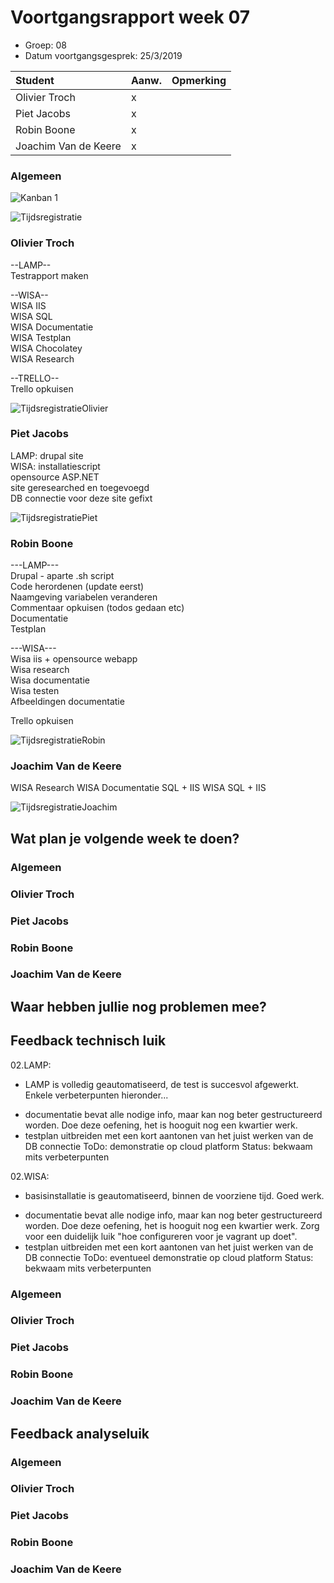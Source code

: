 # Voortgangsrapport week 07

* Groep: 08
* Datum voortgangsgesprek: 25/3/2019 

| Student             | Aanw. | Opmerking |
| :---                | :---  | :---      |
| Olivier Troch       |  x    |           |
| Piet Jacobs         |  x    |           |
| Robin Boone         |  x    |           |
| Joachim Van de Keere|  x    |           |

### Algemeen

![Kanban 1](https://github.com/HoGentTIN/p2ops-g08/blob/master/weekrapport/images/week07/Kanban.png "Kanban week 7")  
      
![Tijdsregistratie](https://github.com/HoGentTIN/p2ops-g08/blob/master/weekrapport/images/week07/TijdsregistratieAlgemeen.png "Tijdsregistratie")   
      
### Olivier Troch

--LAMP--  
Testrapport  maken  

--WISA--  
WISA IIS  
WISA SQL  
WISA Documentatie  
WISA Testplan  
WISA Chocolatey  
WISA Research  

--TRELLO--  
Trello opkuisen  

![TijdsregistratieOlivier](https://github.com/HoGentTIN/p2ops-g08/blob/master/weekrapport/images/week07/Olivier.png "TijdsregistratieOlivier")
      
      
### Piet Jacobs

LAMP: drupal site  
WISA: installatiescript  
opensource ASP.NET  
site geresearched en toegevoegd  
DB connectie voor deze site gefixt

![TijdsregistratiePiet](https://github.com/HoGentTIN/p2ops-g08/blob/master/weekrapport/images/week07/Piet.png "TijdsregistratiePiet")

      
### Robin Boone
---LAMP---  
Drupal - aparte .sh script  
Code herordenen (update eerst)  
Naamgeving variabelen veranderen  
Commentaar opkuisen (todos gedaan etc)  
Documentatie  
Testplan  

---WISA---  
Wisa iis + opensource webapp  
Wisa research  
Wisa documentatie  
Wisa testen  
Afbeeldingen documentatie  

Trello opkuisen  

![TijdsregistratieRobin](https://github.com/HoGentTIN/p2ops-g08/blob/master/weekrapport/images/week07/Robin.png "TijdsregistratieRobin")
      

### Joachim Van de Keere

WISA Research
WISA Documentatie SQL + IIS
WISA SQL + IIS

![TijdsregistratieJoachim](https://github.com/HoGentTIN/p2ops-g08/blob/master/weekrapport/images/week07/Joachim.png "TijdsregistratieJoachim")
     
      
## Wat plan je volgende week te doen?

### Algemeen

### Olivier Troch

### Piet Jacobs

### Robin Boone

### Joachim Van de Keere

## Waar hebben jullie nog problemen mee?

## Feedback technisch luik

02.LAMP:
+ LAMP is volledig geautomatiseerd, de test is succesvol afgewerkt. Enkele verbeterpunten hieronder...
- documentatie bevat alle nodige info, maar kan nog beter gestructureerd worden. Doe deze oefening, het is hooguit nog een kwartier werk.
- testplan uitbreiden met een kort aantonen van het juist werken van de DB connectie
ToDo: demonstratie op cloud platform
Status: bekwaam mits verbeterpunten

02.WISA:
+ basisinstallatie is geautomatiseerd, binnen de voorziene tijd. Goed werk.
- documentatie bevat alle nodige info, maar kan nog beter gestructureerd worden. Doe deze oefening, het is hooguit nog een kwartier werk. Zorg voor een duidelijk luik "hoe configureren voor je vagrant up doet". 
- testplan uitbreiden met een kort aantonen van het juist werken van de DB connectie
ToDo: eventueel demonstratie op cloud platform
Status: bekwaam mits verbeterpunten



### Algemeen

### Olivier Troch
### Piet Jacobs
### Robin Boone
### Joachim Van de Keere

## Feedback analyseluik

### Algemeen

### Olivier Troch
### Piet Jacobs
### Robin Boone
### Joachim Van de Keere

